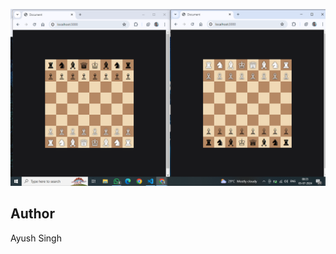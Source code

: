
<p align="center">
	<img src="https://github.com/ayushsingh186312/chess/blob/master/Screenshot%20(266).png" />
</p>


## Author
Ayush Singh 
